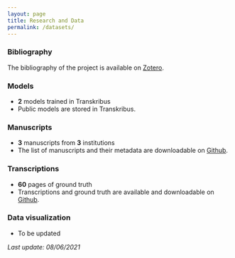 ```yaml
---
layout: page
title: Research and Data
permalink: /datasets/
---
```


### Bibliography

The bibliography of the project is available on [Zotero](https://www.zotero.org/groups/2466765/paris_bible_project/library).



### Models

- **2** models trained in Transkribus
- Public models are stored in Transkribus.



### Manuscripts

- **3** manuscripts from **3** institutions
- The list of manuscripts and their metadata are downloadable on [Github](https://github.com/parisbible/mss).



### Transcriptions

- **60** pages of ground truth
- Transcriptions and ground truth are available and downloadable on [Github](https://github.com/parisbible/transcriptions).



### Data visualization

- To be updated







*Last update: 08/06/2021*